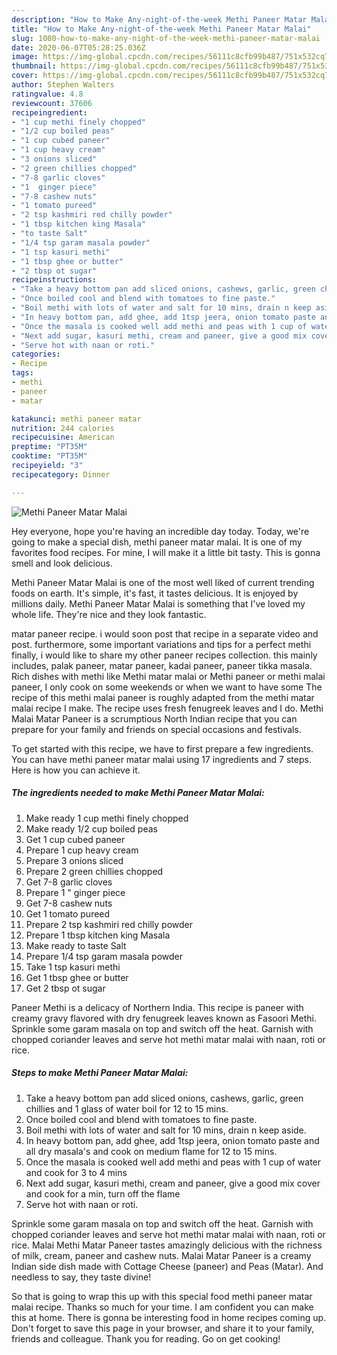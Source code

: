 ```yaml
---
description: "How to Make Any-night-of-the-week Methi Paneer Matar Malai"
title: "How to Make Any-night-of-the-week Methi Paneer Matar Malai"
slug: 1080-how-to-make-any-night-of-the-week-methi-paneer-matar-malai
date: 2020-06-07T05:28:25.036Z
image: https://img-global.cpcdn.com/recipes/56111c8cfb99b487/751x532cq70/methi-paneer-matar-malai-recipe-main-photo.jpg
thumbnail: https://img-global.cpcdn.com/recipes/56111c8cfb99b487/751x532cq70/methi-paneer-matar-malai-recipe-main-photo.jpg
cover: https://img-global.cpcdn.com/recipes/56111c8cfb99b487/751x532cq70/methi-paneer-matar-malai-recipe-main-photo.jpg
author: Stephen Walters
ratingvalue: 4.8
reviewcount: 37606
recipeingredient:
- "1 cup methi finely chopped"
- "1/2 cup boiled peas"
- "1 cup cubed paneer"
- "1 cup heavy cream"
- "3 onions sliced"
- "2 green chillies chopped"
- "7-8 garlic cloves"
- "1  ginger piece"
- "7-8 cashew nuts"
- "1 tomato pureed"
- "2 tsp kashmiri red chilly powder"
- "1 tbsp kitchen king Masala"
- "to taste Salt"
- "1/4 tsp garam masala powder"
- "1 tsp kasuri methi"
- "1 tbsp ghee or butter"
- "2 tbsp ot sugar"
recipeinstructions:
- "Take a heavy bottom pan add sliced onions, cashews, garlic, green chillies and 1 glass of water boil for 12 to 15 mins."
- "Once boiled cool and blend with tomatoes to fine paste."
- "Boil methi with lots of water and salt for 10 mins, drain n keep aside."
- "In heavy bottom pan, add ghee, add 1tsp jeera, onion tomato paste and all dry masala&#39;s and cook on medium flame for 12 to 15 mins."
- "Once the masala is cooked well add methi and peas with 1 cup of water and cook for 3 to 4 mins"
- "Next add sugar, kasuri methi, cream and paneer, give a good mix cover and cook for a min, turn off the flame"
- "Serve hot with naan or roti."
categories:
- Recipe
tags:
- methi
- paneer
- matar

katakunci: methi paneer matar 
nutrition: 244 calories
recipecuisine: American
preptime: "PT35M"
cooktime: "PT35M"
recipeyield: "3"
recipecategory: Dinner

---
```



![Methi Paneer Matar Malai](https://img-global.cpcdn.com/recipes/56111c8cfb99b487/751x532cq70/methi-paneer-matar-malai-recipe-main-photo.jpg)

Hey everyone, hope you're having an incredible day today. Today, we're going to make a special dish, methi paneer matar malai. It is one of my favorites food recipes. For mine, I will make it a little bit tasty. This is gonna smell and look delicious.

Methi Paneer Matar Malai is one of the most well liked of current trending foods on earth. It's simple, it's fast, it tastes delicious. It is enjoyed by millions daily. Methi Paneer Matar Malai is something that I've loved my whole life. They're nice and they look fantastic.

matar paneer recipe. i would soon post that recipe in a separate video and post. furthermore, some important variations and tips for a perfect methi finally, i would like to share my other paneer recipes collection. this mainly includes, palak paneer, matar paneer, kadai paneer, paneer tikka masala. Rich dishes with methi like Methi matar malai or Methi paneer or methi malai paneer, I only cook on some weekends or when we want to have some The recipe of this methi malai paneer is roughly adapted from the methi matar malai recipe I make. The recipe uses fresh fenugreek leaves and I do. Methi Malai Matar Paneer is a scrumptious North Indian recipe that you can prepare for your family and friends on special occasions and festivals.


To get started with this recipe, we have to first prepare a few ingredients. You can have methi paneer matar malai using 17 ingredients and 7 steps. Here is how you can achieve it.

<!--inarticleads1-->

##### The ingredients needed to make Methi Paneer Matar Malai:

1. Make ready 1 cup methi finely chopped
1. Make ready 1/2 cup boiled peas
1. Get 1 cup cubed paneer
1. Prepare 1 cup heavy cream
1. Prepare 3 onions sliced
1. Prepare 2 green chillies chopped
1. Get 7-8 garlic cloves
1. Prepare 1 &#34; ginger piece
1. Get 7-8 cashew nuts
1. Get 1 tomato pureed
1. Prepare 2 tsp kashmiri red chilly powder
1. Prepare 1 tbsp kitchen king Masala
1. Make ready to taste Salt
1. Prepare 1/4 tsp garam masala powder
1. Take 1 tsp kasuri methi
1. Get 1 tbsp ghee or butter
1. Get 2 tbsp ot sugar


Paneer Methi is a delicacy of Northern India. This recipe is paneer with creamy gravy flavored with dry fenugreek leaves known as Fasoori Methi. Sprinkle some garam masala on top and switch off the heat. Garnish with chopped coriander leaves and serve hot methi matar malai with naan, roti or rice. 

<!--inarticleads2-->

##### Steps to make Methi Paneer Matar Malai:

1. Take a heavy bottom pan add sliced onions, cashews, garlic, green chillies and 1 glass of water boil for 12 to 15 mins.
1. Once boiled cool and blend with tomatoes to fine paste.
1. Boil methi with lots of water and salt for 10 mins, drain n keep aside.
1. In heavy bottom pan, add ghee, add 1tsp jeera, onion tomato paste and all dry masala&#39;s and cook on medium flame for 12 to 15 mins.
1. Once the masala is cooked well add methi and peas with 1 cup of water and cook for 3 to 4 mins
1. Next add sugar, kasuri methi, cream and paneer, give a good mix cover and cook for a min, turn off the flame
1. Serve hot with naan or roti.


Sprinkle some garam masala on top and switch off the heat. Garnish with chopped coriander leaves and serve hot methi matar malai with naan, roti or rice. Malai Methi Matar Paneer tastes amazingly delicious with the richness of milk, cream, paneer and cashew nuts. Malai Matar Paneer is a creamy Indian side dish made with Cottage Cheese (paneer) and Peas (Matar). And needless to say, they taste divine! 

So that is going to wrap this up with this special food methi paneer matar malai recipe. Thanks so much for your time. I am confident you can make this at home. There is gonna be interesting food in home recipes coming up. Don't forget to save this page in your browser, and share it to your family, friends and colleague. Thank you for reading. Go on get cooking!
